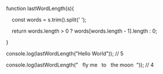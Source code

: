 function lastWordLength(s){

    const words = s.trim().split(' ');

    return words.length > 0 ? words[words.length - 1].length : 0;

}

console.log(lastWordLength("Hello World")); // 5

console.log(lastWordLength("   fly me   to   the moon  ")); // 4